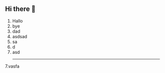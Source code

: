 ## Hi there 👋


1. Hallo
2. bye
3. dad
4. asdsad
5. sa
6. d
7. asd
   ____________________________
7.vasfa 
